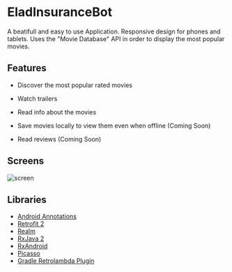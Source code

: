 # EladInsuranceBot

A beatifull and easy to use Application.
Responsive design for phones and tablets.
Uses the "Movie Database" API in order to display the most popular movies.


## Features

* Discover the most popular rated movies
* Watch trailers
* Read info about the movies

* Save movies locally to view them even when offline (Coming Soon)
* Read reviews (Coming Soon)

## Screens

![screen](../master/image.png)

## Libraries

* [Android Annotations](https://github.com/androidannotations/androidannotations)
* [Retrofit 2](https://github.com/square/retrofit)
* [Realm](https://github.com/realm/realm-java)
* [RxJava 2](https://github.com/ReactiveX/RxJava)
* [RxAndroid](https://github.com/ReactiveX/RxAndroid)
* [Picasso](https://github.com/square/picasso)
* [Gradle Retrolambda Plugin](https://github.com/evant/gradle-retrolambda)

